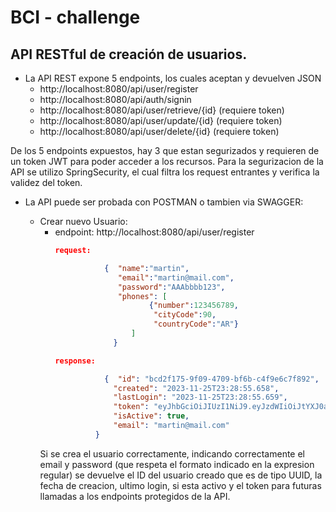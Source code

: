 # BCI - challenge
## API RESTful de creación de usuarios.

- La API REST expone 5 endpoints, los cuales aceptan y devuelven JSON
  - http://localhost:8080/api/user/register
  - http://localhost:8080/api/auth/signin 
  - http://localhost:8080/api/user/retrieve/{id} (requiere token)
  - http://localhost:8080/api/user/update/{id} (requiere token)
  - http://localhost:8080/api/user/delete/{id} (requiere token)
    
De los 5 endpoints expuestos, hay 3 que estan segurizados y requieren de un token JWT para poder acceder a los recursos.
Para la segurizacion de la API se utilizo SpringSecurity, el cual filtra los request entrantes y verifica la validez del token.



- La API puede ser probada con POSTMAN o tambien via SWAGGER:
  
   - Crear nuevo Usuario:
      - endpoint: http://localhost:8080/api/user/register
         ```json
         request:
        
                    {  "name":"martin",
                       "email":"martin@mail.com",
                       "password":"AAAbbbb123",
                       "phones": [
                              {"number":123456789,
                               "cityCode":90,
                               "countryCode":"AR"}
                          ]
                      }
        
        response:
        
                    {  "id": "bcd2f175-9f09-4709-bf6b-c4f9e6c7f892",
                      "created": "2023-11-25T23:28:55.658",
                      "lastLogin": "2023-11-25T23:28:55.659",
                      "token": "eyJhbGciOiJIUzI1NiJ9.eyJzdWIiOiJtYXJ0aW4yQG1haWwuY2wiLCJpYXQiOjE3MDA5NjU3MzYsImV4cCI6MTcwMDk2NTc5Nn0.9Aobr76pZt7o49wh_xxKtudgAPQtms5QNDAqXz9v82I",
                      "isActive": true,
                      "email": "martin@mail.com"
                  }
      

      Si se crea el usuario correctamente, indicando correctamente el email y password (que respeta el formato indicado en la expresion regular) se devuelve el ID del usuario creado que es de tipo UUID, la fecha de creacion, ultimo login, si esta activo y el token para futuras llamadas a los endpoints protegidos de la API.

     
 
